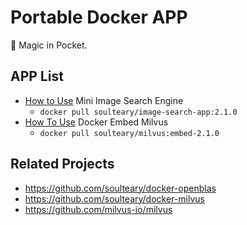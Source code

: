 # Portable Docker APP

🎩 Magic in Pocket.

## APP List

- [How to Use](./reverse-image-search/) Mini Image Search Engine
    - `docker pull soulteary/image-search-app:2.1.0`
- [How To Use](./milvus/) Docker Embed Milvus
    - `docker pull soulteary/milvus:embed-2.1.0`

## Related Projects

- https://github.com/soulteary/docker-openblas
- https://github.com/soulteary/docker-milvus
- https://github.com/milvus-io/milvus
